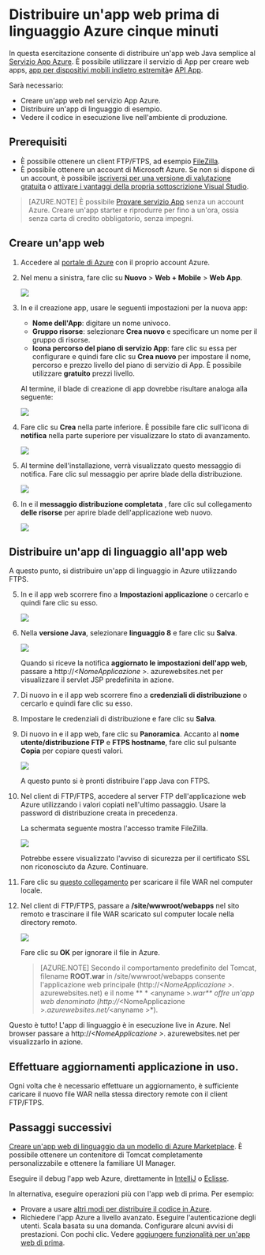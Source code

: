 <properties 
    pageTitle="Distribuire un'app web prima di linguaggio Azure cinque minuti | Microsoft Azure" 
    description="Informazioni su quanto sia semplice per eseguire le applicazioni web nel servizio App distribuendo un'applicazione di esempio. Iniziare rapidamente sviluppo vero e vedere immediatamente i risultati." 
    services="app-service\web"
    documentationCenter=""
    authors="cephalin"
    manager="wpickett"
    editor=""
/>

<tags
    ms.service="app-service-web"
    ms.workload="web"
    ms.tgt_pltfrm="na"
    ms.devlang="na"
    ms.topic="hero-article"
    ms.date="10/13/2016" 
    ms.author="cephalin"
/>
    
# <a name="deploy-your-first-java-web-app-to-azure-in-five-minutes"></a>Distribuire un'app web prima di linguaggio Azure cinque minuti

In questa esercitazione consente di distribuire un'app web Java semplice al [Servizio App Azure](../app-service/app-service-value-prop-what-is.md).
È possibile utilizzare il servizio di App per creare web apps, [app per dispositivi mobili indietro estremità](/documentation/learning-paths/appservice-mobileapps/)e [API App](../app-service-api/app-service-api-apps-why-best-platform.md).

Sarà necessario: 

- Creare un'app web nel servizio App Azure.
- Distribuire un'app di linguaggio di esempio.
- Vedere il codice in esecuzione live nell'ambiente di produzione.

## <a name="prerequisites"></a>Prerequisiti

- È possibile ottenere un client FTP/FTPS, ad esempio [FileZilla](https://filezilla-project.org/).
- È possibile ottenere un account di Microsoft Azure. Se non si dispone di un account, è possibile [iscriversi per una versione di valutazione gratuita](/pricing/free-trial/?WT.mc_id=A261C142F) o [attivare i vantaggi della propria sottoscrizione Visual Studio](/pricing/member-offers/msdn-benefits-details/?WT.mc_id=A261C142F).

>[AZURE.NOTE] È possibile [Provare servizio App](http://go.microsoft.com/fwlink/?LinkId=523751) senza un account Azure. Creare un'app starter e riprodurre per fino a un'ora, ossia senza carta di credito obbligatorio, senza impegni.

<a name="create"></a>
## <a name="create-a-web-app"></a>Creare un'app web

1. Accedere al [portale di Azure](https://portal.azure.com) con il proprio account Azure.

2. Nel menu a sinistra, fare clic su **Nuovo** > **Web + Mobile** > **Web App**.

    ![](./media/app-service-web-get-started-languages/create-web-app-portal.png)

3. In e il creazione app, usare le seguenti impostazioni per la nuova app:

    - **Nome dell'App**: digitare un nome univoco.
    - **Gruppo risorse**: selezionare **Crea nuovo** e specificare un nome per il gruppo di risorse.
    - **Icona percorso del piano di servizio App**: fare clic su essa per configurare e quindi fare clic su **Crea nuovo** per impostare il nome, percorso e prezzo livello del piano di servizio di App. È possibile utilizzare **gratuito** prezzi livello.

    Al termine, il blade di creazione di app dovrebbe risultare analoga alla seguente:

    ![](./media/app-service-web-get-started-languages/create-web-app-settings.png)

3. Fare clic su **Crea** nella parte inferiore. È possibile fare clic sull'icona di **notifica** nella parte superiore per visualizzare lo stato di avanzamento.

    ![](./media/app-service-web-get-started-languages/create-web-app-started.png)

4. Al termine dell'installazione, verrà visualizzato questo messaggio di notifica. Fare clic sul messaggio per aprire blade della distribuzione.

    ![](./media/app-service-web-get-started-languages/create-web-app-finished.png)

5. In e il **messaggio distribuzione completata** , fare clic sul collegamento **delle risorse** per aprire blade dell'applicazione web nuovo.

    ![](./media/app-service-web-get-started-languages/create-web-app-resource.png)

## <a name="deploy-a-java-app-to-your-web-app"></a>Distribuire un'app di linguaggio all'app web

A questo punto, si distribuire un'app di linguaggio in Azure utilizzando FTPS.

5. In e il app web scorrere fino a **Impostazioni applicazione** o cercarlo e quindi fare clic su esso. 

    ![](./media/app-service-web-get-started-languages/set-java-application-settings.png)

6. Nella **versione Java**, selezionare **linguaggio 8** e fare clic su **Salva**.

    ![](./media/app-service-web-get-started-languages/set-java-application-settings.png)

    Quando si riceve la notifica **aggiornato le impostazioni dell'app web**, passare a http://*&lt;NomeApplicazione >*. azurewebsites.net per visualizzare il servlet JSP predefinita in azione.

7. Di nuovo in e il app web scorrere fino a **credenziali di distribuzione** o cercarlo e quindi fare clic su esso.

8. Impostare le credenziali di distribuzione e fare clic su **Salva**.

7. Di nuovo in e il app web, fare clic su **Panoramica**. Accanto al **nome utente/distribuzione FTP** e **FTPS hostname**, fare clic sul pulsante **Copia** per copiare questi valori.

    ![](./media/app-service-web-get-started-languages/get-ftp-url.png)

    A questo punto si è pronti distribuire l'app Java con FTPS.

8. Nel client di FTP/FTPS, accedere al server FTP dell'applicazione web Azure utilizzando i valori copiati nell'ultimo passaggio. Usare la password di distribuzione creata in precedenza.

    La schermata seguente mostra l'accesso tramite FileZilla.

    ![](./media/app-service-web-get-started-languages/filezilla-login.png)

    Potrebbe essere visualizzato l'avviso di sicurezza per il certificato SSL non riconosciuto da Azure. Continuare.

9. Fare clic su [questo collegamento](https://github.com/Azure-Samples/app-service-web-java-get-started/raw/master/webapps/ROOT.war) per scaricare il file WAR nel computer locale.

9. Nel client di FTP/FTPS, passare a **/site/wwwroot/webapps** nel sito remoto e trascinare il file WAR scaricato sul computer locale nella directory remoto.

    ![](./media/app-service-web-get-started-languages/transfer-war-file.png)

    Fare clic su **OK** per ignorare il file in Azure.

    >[AZURE.NOTE] Secondo il comportamento predefinito del Tomcat, filename **ROOT.war** in /site/wwwroot/webapps consente l'applicazione web principale (http://*&lt;NomeApplicazione >*. azurewebsites.net) e il nome ** * &lt;anyname >*.war** offre un'app web denominato (http://*&lt;NomeApplicazione >*.azurewebsites.net/*&lt;anyname >*).

Questo è tutto! L'app di linguaggio è in esecuzione live in Azure. Nel browser passare a http://*&lt;NomeApplicazione >*. azurewebsites.net per visualizzarlo in azione. 

## <a name="make-updates-to-your-app"></a>Effettuare aggiornamenti applicazione in uso.

Ogni volta che è necessario effettuare un aggiornamento, è sufficiente caricare il nuovo file WAR nella stessa directory remote con il client FTP/FTPS.

## <a name="next-steps"></a>Passaggi successivi

[Creare un'app web di linguaggio da un modello di Azure Marketplace](web-sites-java-get-started.md#marketplace). È possibile ottenere un contenitore di Tomcat completamente personalizzabile e ottenere la familiare UI Manager. 

Eseguire il debug l'app web Azure, direttamente in [IntelliJ](app-service-web-debug-java-web-app-in-intellij.md) o [Eclisse](app-service-web-debug-java-web-app-in-eclipse.md).

In alternativa, eseguire operazioni più con l'app web di prima. Per esempio:

- Provare a usare [altri modi per distribuire il codice in Azure](../app-service-web/web-sites-deploy.md). 
- Richiedere l'app Azure a livello avanzato. Eseguire l'autenticazione degli utenti. Scala basata su una domanda. Configurare alcuni avvisi di prestazioni. Con pochi clic. Vedere [aggiungere funzionalità per un'app web di prima](app-service-web-get-started-2.md).

